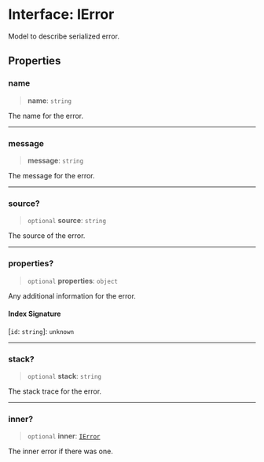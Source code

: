 # Interface: IError

Model to describe serialized error.

## Properties

### name

> **name**: `string`

The name for the error.

***

### message

> **message**: `string`

The message for the error.

***

### source?

> `optional` **source**: `string`

The source of the error.

***

### properties?

> `optional` **properties**: `object`

Any additional information for the error.

#### Index Signature

\[`id`: `string`\]: `unknown`

***

### stack?

> `optional` **stack**: `string`

The stack trace for the error.

***

### inner?

> `optional` **inner**: [`IError`](IError.md)

The inner error if there was one.
